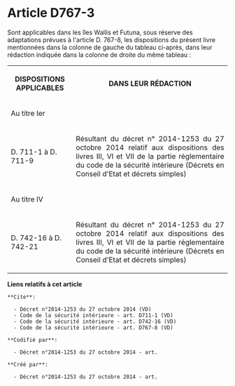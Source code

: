 # Article D767-3

Sont applicables dans les îles Wallis et Futuna, sous réserve des adaptations prévues à l'article D. 767-8, les dispositions
du présent livre mentionnées dans la colonne de gauche du tableau ci-après, dans leur rédaction indiquée dans la colonne de
droite du même tableau : 

<table>
      <tbody><tr>
        <th>

DISPOSITIONS APPLICABLES </th>
        <th>

DANS LEUR RÉDACTION </th>
      </tr>
      <tr>
        <td align="justify">

Au titre Ier </td>
        <td align="justify">
      </td></tr>
      <tr>
        <td align="left">

D. 711-1 à D. 711-9 
</td>
        <td align="justify">

Résultant du décret n° 2014-1253 du 27 octobre 2014 relatif aux dispositions des livres III, VI et VII de la partie
réglementaire du code de la sécurité intérieure (Décrets en Conseil d'Etat et décrets simples) </td>
      </tr>
      <tr>
        <td align="left">

Au titre IV </td>
        <td align="justify">
      </td></tr>
      <tr>
        <td align="left">

D. 742-16 à D. 742-21
</td>
        <td align="justify">

Résultant du décret n° 2014-1253 du 27 octobre 2014 relatif aux dispositions des livres III, VI et VII de la partie
réglementaire du code de la sécurité intérieure (Décrets en Conseil d'Etat et décrets simples)</td>
      </tr>
    </tbody></table>

**Liens relatifs à cet article**

	**Cite**:

	  - Décret n°2014-1253 du 27 octobre 2014 (VD)
	  - Code de la sécurité intérieure - art. D711-1 (VD)
	  - Code de la sécurité intérieure - art. D742-16 (VD)
	  - Code de la sécurité intérieure - art. D767-8 (VD)

	**Codifié par**:

	  - Décret n°2014-1253 du 27 octobre 2014 - art.

	**Créé par**:

	  - Décret n°2014-1253 du 27 octobre 2014 - art.
